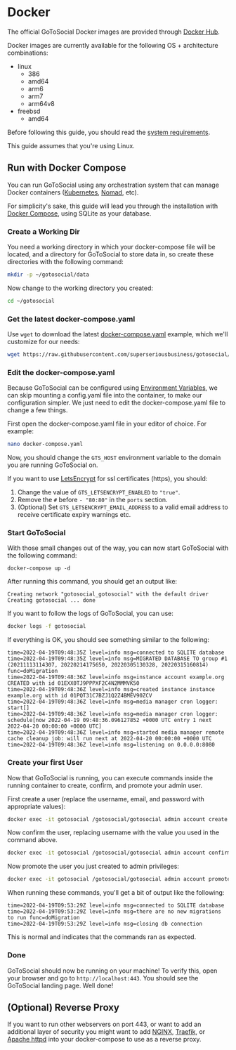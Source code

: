 # Docker

The official GoToSocial Docker images are provided through [Docker Hub](https://hub.docker.com/r/superseriousbusiness/gotosocial).

Docker images are currently available for the following OS + architecture combinations:

* linux
  * 386
  * amd64
  * arm6
  * arm7
  * arm64v8
* freebsd
  * amd64

Before following this guide, you should read the [system requirements](./index.md).

This guide assumes that you're using Linux.

## Run with Docker Compose

You can run GoToSocial using any orchestration system that can manage Docker containers ([Kubernetes](https://kubernetes.io/), [Nomad](https://www.nomadproject.io/), etc).

For simplicity's sake, this guide will lead you through the installation with [Docker Compose](https://docs.docker.com/compose), using SQLite as your database.

### Create a Working Dir

You need a working directory in which your docker-compose file will be located, and a directory for GoToSocial to store data in, so create these directories with the following command:

```bash
mkdir -p ~/gotosocial/data
```

Now change to the working directory you created:

```bash
cd ~/gotosocial
```

### Get the latest docker-compose.yaml

Use `wget` to download the latest [docker-compose.yaml](https://raw.githubusercontent.com/superseriousbusiness/gotosocial/main/example/docker-compose/docker-compose.yaml) example, which we'll customize for our needs:

```bash
wget https://raw.githubusercontent.com/superseriousbusiness/gotosocial/main/example/docker-compose/docker-compose.yaml
```

### Edit the docker-compose.yaml

Because GoToSocial can be configured using [Environment Variables](../configuration/index.md#environment-variables), we can skip mounting a config.yaml file into the container, to make our configuration simpler. We just need to edit the docker-compose.yaml file to change a few things.

First open the docker-compose.yaml file in your editor of choice. For example:

```bash
nano docker-compose.yaml
```

Now, you should change the `GTS_HOST` environment variable to the domain you are running GoToSocial on.

If you want to use [LetsEncrypt](../configuration/letsencrypt.md) for ssl certificates (https), you should:

1. Change the value of `GTS_LETSENCRYPT_ENABLED` to `"true"`.
2. Remove the `#` before `- "80:80"` in the `ports` section.
3. (Optional) Set `GTS_LETSENCRYPT_EMAIL_ADDRESS` to a valid email address to receive certificate expiry warnings etc.

### Start GoToSocial

With those small changes out of the way, you can now start GoToSocial with the following command:

```shell
docker-compose up -d
```

After running this command, you should get an output like:

```text
Creating network "gotosocial_gotosocial" with the default driver
Creating gotosocial ... done
```

If you want to follow the logs of GoToSocial, you can use:

```bash
docker logs -f gotosocial
```

If everything is OK, you should see something similar to the following:

```text
time=2022-04-19T09:48:35Z level=info msg=connected to SQLITE database
time=2022-04-19T09:48:35Z level=info msg=MIGRATED DATABASE TO group #1 (20211113114307, 20220214175650, 20220305130328, 20220315160814) func=doMigration
time=2022-04-19T09:48:36Z level=info msg=instance account example.org CREATED with id 01EXX0TJ9PPPXF2C4N2MMMVK50
time=2022-04-19T09:48:36Z level=info msg=created instance instance example.org with id 01PQT31C7BZJ1Q2Z4BMEV90ZCV
time=2022-04-19T09:48:36Z level=info msg=media manager cron logger: start[]
time=2022-04-19T09:48:36Z level=info msg=media manager cron logger: schedule[now 2022-04-19 09:48:36.096127852 +0000 UTC entry 1 next 2022-04-20 00:00:00 +0000 UTC]
time=2022-04-19T09:48:36Z level=info msg=started media manager remote cache cleanup job: will run next at 2022-04-20 00:00:00 +0000 UTC
time=2022-04-19T09:48:36Z level=info msg=listening on 0.0.0.0:8080
```

### Create your first User

Now that GoToSocial is running, you can execute commands inside the running container to create, confirm, and promote your admin user.

First create a user (replace the username, email, and password with appropriate values):

```bash
docker exec -it gotosocial /gotosocial/gotosocial admin account create --username some_username --email someone@example.org --password some_very_good_password
```

Now confirm the user, replacing username with the value you used in the command above.

```bash
docker exec -it gotosocial /gotosocial/gotosocial admin account confirm --username some_username
```

Now promote the user you just created to admin privileges:

```bash
docker exec -it gotosocial /gotosocial/gotosocial admin account promote --username some_username
```

When running these commands, you'll get a bit of output like the following:

```text
time=2022-04-19T09:53:29Z level=info msg=connected to SQLITE database
time=2022-04-19T09:53:29Z level=info msg=there are no new migrations to run func=doMigration
time=2022-04-19T09:53:29Z level=info msg=closing db connection
```

This is normal and indicates that the commands ran as expected.

### Done

GoToSocial should now be running on your machine! To verify this, open your browser and go to `http://localhost:443`. You should see the GoToSocial landing page. Well done!

## (Optional) Reverse Proxy

If you want to run other webservers on port 443, or want to add an additional layer of security you might want to add [NGINX](https://nginx.org), [Traefik](https://doc.traefik.io/traefik/), or [Apache httpd](https://httpd.apache.org/) into your docker-compose to use as a reverse proxy.
